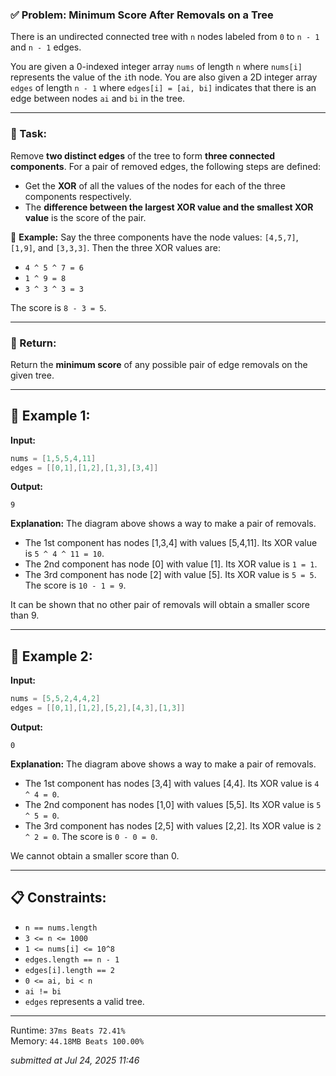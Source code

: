 ### ✅ Problem: Minimum Score After Removals on a Tree

There is an undirected connected tree with `n` nodes labeled from `0` to `n - 1` and `n - 1` edges.

You are given a 0-indexed integer array `nums` of length `n` where `nums[i]` represents the value of the `i`th node.
You are also given a 2D integer array `edges` of length `n - 1` where `edges[i] = [ai, bi]` indicates that there is an edge between nodes `ai` and `bi` in the tree.

---

### 🎯 Task:

Remove **two distinct edges** of the tree to form **three connected components**.
For a pair of removed edges, the following steps are defined:

* Get the **XOR** of all the values of the nodes for each of the three components respectively.
* The **difference between the largest XOR value and the smallest XOR value** is the score of the pair.

📘 **Example:**
Say the three components have the node values: `[4,5,7]`, `[1,9]`, and `[3,3,3]`.
Then the three XOR values are:

* `4 ^ 5 ^ 7 = 6`
* `1 ^ 9 = 8`
* `3 ^ 3 ^ 3 = 3`

The score is `8 - 3 = 5`.

---

### 🧾 Return:

Return the **minimum score** of any possible pair of edge removals on the given tree.

---

## 🧪 Example 1:

**Input:**

```java
nums = [1,5,5,4,11]
edges = [[0,1],[1,2],[1,3],[3,4]]
```

**Output:**

```
9
```

**Explanation:**
The diagram above shows a way to make a pair of removals.

* The 1st component has nodes \[1,3,4] with values \[5,4,11]. Its XOR value is `5 ^ 4 ^ 11 = 10`.
* The 2nd component has node \[0] with value \[1]. Its XOR value is `1 = 1`.
* The 3rd component has node \[2] with value \[5]. Its XOR value is `5 = 5`.
  The score is `10 - 1 = 9`.

It can be shown that no other pair of removals will obtain a smaller score than 9.

---

## 🧪 Example 2:

**Input:**

```java
nums = [5,5,2,4,4,2]
edges = [[0,1],[1,2],[5,2],[4,3],[1,3]]
```

**Output:**

```
0
```

**Explanation:**
The diagram above shows a way to make a pair of removals.

* The 1st component has nodes \[3,4] with values \[4,4]. Its XOR value is `4 ^ 4 = 0`.
* The 2nd component has nodes \[1,0] with values \[5,5]. Its XOR value is `5 ^ 5 = 0`.
* The 3rd component has nodes \[2,5] with values \[2,2]. Its XOR value is `2 ^ 2 = 0`.
  The score is `0 - 0 = 0`.

We cannot obtain a smaller score than 0.

---

## 📋 Constraints:

* `n == nums.length`
* `3 <= n <= 1000`
* `1 <= nums[i] <= 10^8`
* `edges.length == n - 1`
* `edges[i].length == 2`
* `0 <= ai, bi < n`
* `ai != bi`
* `edges` represents a valid tree.

---
Runtime: `37ms Beats 72.41%`   
Memory: `44.18MB Beats 100.00%`

*submitted at Jul 24, 2025 11:46*
